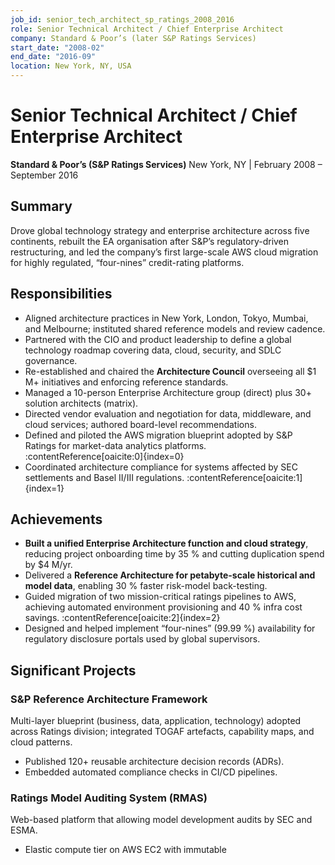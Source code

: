 ```yaml
---
job_id: senior_tech_architect_sp_ratings_2008_2016
role: Senior Technical Architect / Chief Enterprise Architect
company: Standard & Poor’s (later S&P Ratings Services)
start_date: "2008-02"
end_date: "2016-09"
location: New York, NY, USA
---
```

# Senior Technical Architect / Chief Enterprise Architect
**Standard & Poor’s (S&P Ratings Services)**
New York, NY | February 2008 – September 2016

## Summary
Drove global technology strategy and enterprise architecture across five continents, rebuilt the EA organisation after S&P’s regulatory-driven restructuring, and led the company’s first large-scale AWS cloud migration for highly regulated, “four-nines” credit-rating platforms.

## Responsibilities
- Aligned architecture practices in New York, London, Tokyo, Mumbai, and Melbourne; instituted shared reference models and review cadence.
- Partnered with the CIO and product leadership to define a global technology roadmap covering data, cloud, security, and SDLC governance.
- Re-established and chaired the **Architecture Council** overseeing all $1 M+ initiatives and enforcing reference standards.
- Managed a 10-person Enterprise Architecture group (direct) plus 30+ solution architects (matrix).
- Directed vendor evaluation and negotiation for data, middleware, and cloud services; authored board-level recommendations.
- Defined and piloted the AWS migration blueprint adopted by S&P Ratings for market-data analytics platforms. :contentReference[oaicite:0]{index=0}
- Coordinated architecture compliance for systems affected by SEC settlements and Basel II/III regulations. :contentReference[oaicite:1]{index=1}

## Achievements
- **Built a unified Enterprise Architecture function and cloud strategy**, reducing project onboarding time by 35 % and cutting duplication spend by $4 M/yr.
- Delivered a **Reference Architecture for petabyte-scale historical and model data**, enabling 30 % faster risk-model back-testing.
- Guided migration of two mission-critical ratings pipelines to AWS, achieving automated environment provisioning and 40 % infra cost savings. :contentReference[oaicite:2]{index=2}
- Designed and helped implement “four-nines” (99.99 %) availability for regulatory disclosure portals used by global supervisors.

## Significant Projects
### S&P Reference Architecture Framework
Multi-layer blueprint (business, data, application, technology) adopted across Ratings division; integrated TOGAF artefacts, capability maps, and cloud patterns.
- Published 120+ reusable architecture decision records (ADRs).
- Embedded automated compliance checks in CI/CD pipelines.

### Ratings Model Auditing System (RMAS)
Web-based platform that allowing model development audits by SEC and ESMA.
- Elastic compute tier on AWS EC2 with immutable


